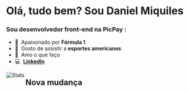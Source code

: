 
# Olá, tudo bem? Sou Daniel Miquiles
<h3 align="left">Sou desenvolvedor front-end na PicPay : </h3>

- :checkered_flag: &nbsp;Apaixonado por **Fórmula 1**
- :football: &nbsp;Gosto de assistir a **esportes americanos**
- :star_struck: &nbsp;Amo o que faço
- :computer: &nbsp;**[LinkedIn]**

[linkedin]: https://www.linkedin.com/in/danielvictormiquiles "Daniel Victor LinkedIn"


<a>
  <img src="https://github-readme-stats.vercel.app/api?username=daniel-miquiles&show_icons=true&theme=radical" alt="Stats" align="left" />
</a>

## Nova mudança


